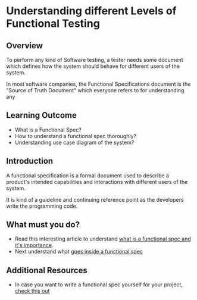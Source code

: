 # Understanding different Levels of Functional Testing

## Overview

To perform any kind of Software testing, a tester needs some document which defines how the system should behave for different users of the system.

In most software companies, the Functional Specifications document is the "Source of Truth Document" which everyone refers to for understanding any  

## Learning Outcome

- What is a Functional Spec?
- How to understand a functional spec thoroughly?
- Understanding use case diagram of the system?

## Introduction 
A functional specification is a formal document used to describe a product's intended capabilities and interactions with different users of the system.

It is kind of a guideline and continuing reference point as the developers write the programming code.

## What must you do?
- Read this interesting article to understand [what is a functional spec and it's importance](https://www.itomic.com.au/what-is-a-functional-specification-and-why-is-it-important/).
- Next understand what [goes inside a functional spec](https://www.bridging-the-gap.com/functional-specification/)

## Additional Resources
- In case you want to write a functional spec yourself for your project, [check this out](https://www.justinmind.com/blog/functional-specification-documentation-quick-guide-to-making-your-own/)

